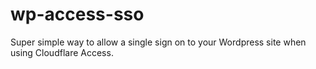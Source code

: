 # wp-access-sso
Super simple way to allow a single sign on to your Wordpress site when using Cloudflare Access.
